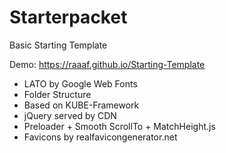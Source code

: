 # Starterpacket
Basic Starting Template

Demo: https://raaaf.github.io/Starting-Template

- LATO by Google Web Fonts
- Folder Structure
- Based on KUBE-Framework
- jQuery served by CDN
- Preloader + Smooth ScrollTo + MatchHeight.js
- Favicons by realfavicongenerator.net
